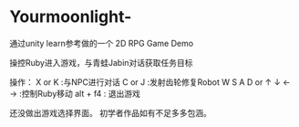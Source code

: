 # Yourmoonlight-

通过unity learn参考做的一个 2D RPG Game Demo 

操控Ruby进入游戏，与青蛙Jabin对话获取任务目标 

操作：
X or K :与NPC进行对话 
C or J :发射齿轮修复Robot 
W S A D or ↑ ↓ ← → :控制Ruby移动 
alt + f4 : 退出游戏 

还没做出游戏选择界面。
初学者作品如有不足多多包涵。
